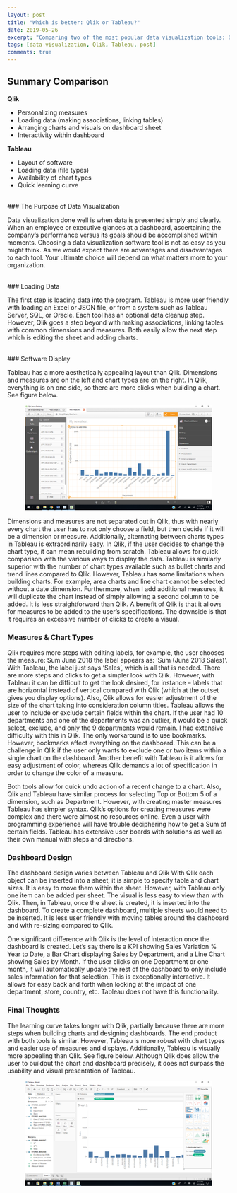 ```yaml
---
layout: post
title: "Which is better: Qlik or Tableau?"
date: 2019-05-26
excerpt: "Comparing two of the most popular data visualization tools: Qlik & Tableau."
tags: [data visualization, Qlik, Tableau, post]
comments: true
---
```


## Summary Comparison

<b>Qlik</b>               
* Personalizing measures   
* Loading data (making associations, linking tables)
* Arranging charts and visuals on dashboard sheet
* Interactivity within dashboard

<b>Tableau</b>
* Layout of software
* Loading data (file types)
* Availability of chart types
* Quick learning curve

<br>
### The Purpose of Data Visualization

Data visualization done well is when data is presented simply and clearly. When an employee or executive glances at a dashboard, ascertaining the company’s performance versus its goals should be accomplished within moments. Choosing a data visualization software tool is not as easy as you might think. As we would expect there are advantages and disadvantages to each tool. Your ultimate choice will depend on what matters more to your organization.

<br>
### Loading Data

The first step is loading data into the program. Tableau is more user friendly with loading an Excel or JSON file,
or from a system such as Tableau Server, SQL, or Oracle. Each tool has an optional data cleanup step. However, Qlik goes a step beyond with making associations, linking tables with common dimensions and measures. Both easily allow the next step which is editing the sheet and adding charts.

<br>
### Software Display

Tableau has a more aesthetically appealing layout than Qlik. Dimensions and measures are on the left and chart types are on the right.
In Qlik, everything is on one side, so there are more clicks when building a chart. See figure below.

<figure>
<a href="/assets/img/qlik.png"><img src="/assets/img/qlik.png"></a>
</figure>

Dimensions and measures are not separated out in Qlik, thus with nearly every chart the user has to not only choose a field, but then decide if it will be a dimension or measure. Additionally, alternating between charts types in Tableau is extraordinarily easy. In Qlik, if the user decides to change the chart type, it can mean rebuilding from scratch. Tableau allows for quick comparison with the various ways to display the data. Tableau is similarly superior with the number of chart types available such as bullet charts and trend lines compared to Qlik. However, Tableau has some limitations when building charts. For example, area charts and line chart cannot be selected without a date dimension. Furthermore, when I add additional measures, it will duplicate the chart instead of simply allowing a second column to be added. It is less straightforward than Qlik. A benefit of Qlik is that it allows for measures to be added to the user’s specifications. The downside is that it requires an excessive number of clicks to create a visual.
<br>
### Measures & Chart Types

Qlik requires more steps with editing labels, for example, the user chooses the measure: Sum June 2018 the label appears as: ‘Sum (June 2018 Sales)’. With Tableau, the label just says ‘Sales’, which is all that is needed. There are more steps and clicks to get a simpler look with Qlik. However, with Tableau it can be difficult to get the look desired, for instance – labels that are horizontal instead of vertical compared with Qlik (which at the outset gives you display options). Also, Qlik allows for easier adjustment of the size of the chart taking into consideration column titles. Tableau allows the user to include or exclude certain fields within the chart. If the user had 10 departments and one of the departments was an outlier, it would be a quick select, exclude, and only the 9 departments would remain. I had extensive difficulty with this in Qlik. The only workaround is to use bookmarks. However, bookmarks affect everything on the dashboard. This can be a challenge in Qlik if the user only wants to exclude one or two items within a single chart on the dashboard. Another benefit with Tableau is it allows for easy adjustment of color, whereas Qlik demands a lot of specification in order to change the color of a measure.

Both tools allow for quick undo action of a recent change to a chart. Also, Qlik and Tableau have similar process for selecting Top or Bottom 5 of a dimension, such as Department. However, with creating master measures Tableau has simpler syntax. Qlik’s options for creating measures were complex and there were almost no resources online. Even a user with programming experience will have trouble deciphering how to get a Sum of certain fields. Tableau has extensive user boards with solutions as well as their own manual with steps and directions.
<br>
### Dashboard Design

The dashboard design varies between Tableau and Qlik With Qlik each object can be inserted into a sheet, it is simple to specify table and chart sizes. It is easy to move them within the sheet. However, with Tableau only one item can be added per sheet. The visual is less easy to view than with Qlik. Then, in Tableau, once the sheet is created, it is inserted into the dashboard. To create a complete dashboard, multiple sheets would need to be inserted. It is less user friendly with moving tables around the dashboard and with re-sizing compared to Qlik.

One significant difference with Qlik is the level of interaction once the dashboard is created. Let’s say there is a KPI showing Sales Variation % Year to Date, a Bar Chart displaying Sales by Department, and a Line Chart showing Sales by Month. If the user clicks on one Department or one month, it will automatically update the rest of the dashboard to only include sales information for that selection. This is exceptionally interactive. It allows for easy back and forth when looking at the impact of one department, store, country, etc. Tableau does not have this functionality.
<br>
### Final Thoughts

The learning curve takes longer with Qlik, partially because there are more steps when building charts and designing dashboards. The end product with both tools is similar. However, Tableau is more robust with chart types and easier use of measures and displays. Additionally, Tableau is visually more appealing than Qlik. See figure below. Although Qlik does allow the user to buildout the chart and dashboard precisely, it does not surpass the usability and visual presentation of Tableau.

<figure>
<a href="/assets/img/tableau.png"><img src="/assets/img/tableau.png"></a>
</figure>
